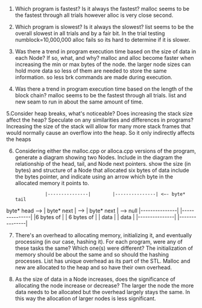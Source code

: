 1. Which program is fastest? Is it always the fastest?
malloc seems to be the fastest through all trials however alloc is very close second.

2. Which program is slowest? Is it always the slowest?
list seems to be the overall slowest in all trials and by a fair bit. In the trial testing numblock=10,000,000 alloc fails so its hard to determine if it is slower.

3. Was there a trend in program execution time based on the size of data in each Node? If so, what, and why?
malloc and alloc become faster when increasing the min or max bytes of the node. the larger node sizes can hold more data so less of them are needed to store the same information. so less brk commands are made during execution.

4. Was there a trend in program execution time based on the length of the block chain?
malloc seems to be the fastest through all trials. list and new seam to run in about the same amount of time.

5.Consider heap breaks, what's noticeable? Does increasing the stack size affect the heap? Speculate on any similarities and differences in programs?
Increasing the size of the stack will allow for many more stack frames that would normally cause an overflow into the heap. So it only indirectly affects the heaps

6. Considering either the malloc.cpp or alloca.cpp versions of the program, generate a diagram showing two Nodes. Include in the diagram the relationship of the head, tail, and Node next pointers. show the size (in bytes) and structure of a Node that allocated six bytes of data include the bytes pointer, and indicate using an arrow which byte in the allocated memory it points to.
					
		          |---------------|        |---------------| <—- byte* tail
byte* head —> | byte* next | —> | byte* next | —> null
		          |---------------|        |---------------|
		          |6 bytes of     |        | 6 bytes of    | 
              |   data        |        |  data         |
		          |---------------|        |---------------|

7. There's an overhead to allocating memory, initializing it, and eventually processing (in our case, hashing it). For each program, were any of these tasks the same? Which one(s) were different?
The initialization of memory should be about the same and so should the hashing processes.
List has unique overhead as its part of the STL. Malloc and new are allocated to the heap and so have their own overhead.

8. As the size of data in a Node increases, does the significance of allocating the node increase or decrease?
The larger the node the more data needs to be allocated but the overhead largely stays the same. In this way the allocation of larger nodes is less significant.

